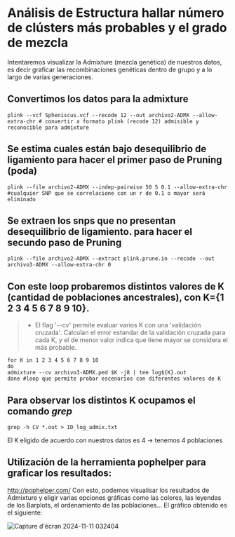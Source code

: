 

# Análisis de Estructura hallar número de clústers más probables y el grado de mezcla

Intentaremos visualizar la Admixture (mezcla genética) de nuestros datos, es decir graficar las recombinaciones genéticas dentro de grupo y a lo largo de varias generaciones.

## Convertimos los datos para la admixture
```
plink --vcf Spheniscus.vcf --recode 12 --out archivo2-ADMX --allow-extra-chr # convertir a formato plink (recode 12) admisible y reconocible para admixture 
```


## Se estima cuales están bajo desequilibrio de ligamiento para hacer el primer paso de Pruning (poda)
```
plink --file archivo2-ADMX --indep-pairwise 50 5 0.1 --allow-extra-chr #cualquier SNP que se correlacione con un r de 0.1 o mayor será eliminado
```

## Se extraen los snps que no presentan desequilibrio de ligamiento.  para hacer el secundo paso de Pruning 
```
plink --file archivo2-ADMX --extract plink.prune.in --recode --out archivo3-ADMX --allow-extra-chr 0
```

## Con este loop probaremos  distintos valores de K (cantidad de poblaciones ancestrales), con K={1 2 3 4 5 6 7 8 9 10}.
> +  El flag '--cv' permite evaluar varios K con una 'validación cruzada'. Calculan el error estandar de la validación cruzada para cada K, y el de menor valor indica que tiene mayor se considera el más probable.

```
for K in 1 2 3 4 5 6 7 8 9 10
do
admixture --cv archivo3-ADMX.ped $K -j8 | tee log${K}.out
done #loop que permite probar escenarios con diferentes valores de K
``` 
## Para observar los distintos K ocupamos el comando *grep*
```
grep -h CV *.out > ID_log_admix.txt
```
El K eligido de acuerdo con nuestros datos es 4 -> tenemos 4 poblaciones 

## Utilización de la herramienta pophelper para graficar los resultados:

http://pophelper.com/ 
Con esto, podemos visualisar los resultados de Admixture y eligir varias opciones gráficas como las colores, las leyendas de los Barplots, el ordenamiento de las poblaciones...
El gráfico obtenido es el siguiente:

![Capture d'écran 2024-11-11 032404](https://github.com/user-attachments/assets/3fc56ff7-622d-48cd-b9d1-5333c116fe9b)


